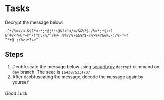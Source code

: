 # Tasks
Decrypt the message below:
```
-^*/%>>/<-&$?*<:*;*@;!*:@&!<^</%/&&%?$-/%>*;*$/+?&^#/<*@;*=@^/!^@;/%/^?#@-;%%//%/&&%?$-/%>%+?&&%;-:/%>^+?^*+@-;/%>:+?:>^
```

## Steps
1. Deobfuscate the message below using [security.py](https://github.com/bestpeople105/BRUHbot/blob/master/cogs/security.py) `decrypt` command on `dev` branch. The seed is `1643875334707`
2. After deobfuscating the message, decode the message again by yourself

###### Good Luck
